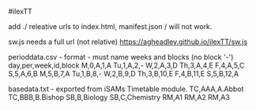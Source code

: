#ilexTT


add ./ releative urls to index.html, manifest.json  / will not work.

sw.js needs a full url (not relative)
https://agheadley.github.io/ilexTT/sw.js

perioddata.csv - format - must name weeks and blocks (no block '-')
day,per,week,id,block
M,0,A,1,A
Tu,1,A,2,-
W,2,A,3,D
Th,3,A,4,E
F,4,A,5,C
S,5,A,6,B
M,5,B,7,A
Tu,1,B,8,-
W,2,B,9,D
Th,3,B,10,E
F,4,B,11,E
S,5,B,12,A

basedata.txt - exported from iSAMs Timetable module.
TC,AAA,A.Abbot
TC,BBB,B.Bishop
SB,B,Biology
SB,C,Chemistry
RM,A1
RM,A2
RM,A3

